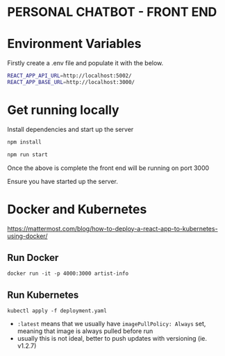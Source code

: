 # PERSONAL CHATBOT - FRONT END

# Environment Variables

Firstly create a .env file and populate it with the below.

```bash
REACT_APP_API_URL=http://localhost:5002/
REACT_APP_BASE_URL=http://localhost:3000/
```

# Get running locally

Install dependencies and start up the server

```bash
npm install

npm run start
```

Once the above is complete the front end will be running on port 3000

Ensure you have started up the server.

# Docker and Kubernetes
https://mattermost.com/blog/how-to-deploy-a-react-app-to-kubernetes-using-docker/

## Run Docker

```
docker run -it -p 4000:3000 artist-info
```

## Run Kubernetes
 
```
kubectl apply -f deployment.yaml
```
- `:latest` means that we usually have `imagePullPolicy: Always` set, meaning that image is always pulled before run
- usually this is not ideal, better to push updates with versioning (ie. v1.2.7)

